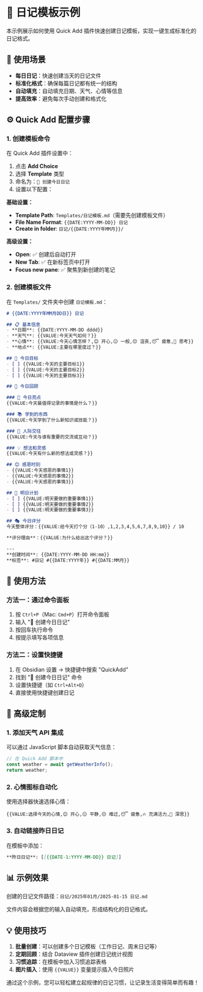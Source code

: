 # 📅 日记模板示例

本示例展示如何使用 Quick Add 插件快速创建日记模板，实现一键生成标准化的日记格式。

## 🎯 使用场景

- **每日日记**：快速创建当天的日记文件
- **标准化格式**：确保每篇日记都有统一的结构
- **自动填充**：自动填充日期、天气、心情等信息
- **提高效率**：避免每次手动创建和格式化

## ⚙️ Quick Add 配置步骤

### 1. 创建模板命令

在 Quick Add 插件设置中：

1. 点击 **Add Choice**
2. 选择 **Template** 类型
3. 命名为：`📅 创建今日日记`
4. 设置以下配置：

**基础设置：**
- **Template Path**: `Templates/日记模板.md`（需要先创建模板文件）
- **File Name Format**: `{{DATE:YYYY-MM-DD}} 日记`
- **Create in folder**: `日记/{{DATE:YYYY年MM月}}/`

**高级设置：**
- **Open**: ✅ 创建后自动打开
- **New Tab**: ✅ 在新标签页中打开
- **Focus new pane**: ✅ 聚焦到新创建的笔记

### 2. 创建模板文件

在 `Templates/` 文件夹中创建 `日记模板.md`：

```markdown
# {{DATE:YYYY年MM月DD日}} 日记

## 📋 基本信息
- **日期**: {{DATE:YYYY-MM-DD dddd}}
- **天气**: {{VALUE:今天天气如何？}}
- **心情**: {{VALUE:今天心情怎样？,😊 开心,😐 一般,😔 沮丧,😴 疲惫,🤔 思考}}
- **地点**: {{VALUE:主要在哪里度过？}}

## 🎯 今日目标
- [ ] {{VALUE:今天的主要目标1}}
- [ ] {{VALUE:今天的主要目标2}}
- [ ] {{VALUE:今天的主要目标3}}

## 📝 今日回顾

### 🌟 今日亮点
{{VALUE:今天最值得记录的事情是什么？}}

### 📚 学到的东西
{{VALUE:今天学到了什么新知识或技能？}}

### 🤝 人际交往
{{VALUE:今天与谁有重要的交流或互动？}}

### 💡 想法和灵感
{{VALUE:今天有什么新的想法或灵感？}}

## 😊 感恩时刻
- {{VALUE:今天感恩的事情1}}
- {{VALUE:今天感恩的事情2}}
- {{VALUE:今天感恩的事情3}}

## 📖 明日计划
- [ ] {{VALUE:明天要做的重要事情1}}
- [ ] {{VALUE:明天要做的重要事情2}}
- [ ] {{VALUE:明天要做的重要事情3}}

## 🎭 今日评分
今天整体评分：{{VALUE:给今天打个分（1-10）,1,2,3,4,5,6,7,8,9,10}} / 10

**评分理由**：{{VALUE:为什么给出这个评分？}}

---
**创建时间**: {{DATE:YYYY-MM-DD HH:mm}}
**标签**: #日记 #{{DATE:YYYY年}} #{{DATE:MM月}}
```

## 🔧 使用方法

### 方法一：通过命令面板
1. 按 `Ctrl+P`（Mac: `Cmd+P`）打开命令面板
2. 输入 "📅 创建今日日记"
3. 按回车执行命令
4. 按提示填写各项信息

### 方法二：设置快捷键
1. 在 Obsidian 设置 → 快捷键中搜索 "QuickAdd"
2. 找到 "📅 创建今日日记" 命令
3. 设置快捷键（如 `Ctrl+Alt+D`）
4. 直接使用快捷键创建日记

## 🎨 高级定制

### 1. 添加天气 API 集成

可以通过 JavaScript 脚本自动获取天气信息：

```javascript
// 在 Quick Add 脚本中
const weather = await getWeatherInfo();
return weather;
```

### 2. 心情图标自动化

使用选择器快速选择心情：

```
{{VALUE:选择今天的心情,😊 开心,😐 平静,😔 难过,😴 疲惫,🔥 充满活力,🤔 深思}}
```

### 3. 自动链接昨日日记

在模板中添加：

```markdown
**昨日日记**: [[{{DATE-1:YYYY-MM-DD}} 日记]]
```

## 📊 示例效果

创建的日记文件路径：`日记/2025年01月/2025-01-15 日记.md`

文件内容会根据您的输入自动填充，形成结构化的日记格式。

## 💡 使用技巧

1. **批量创建**：可以创建多个日记模板（工作日记、周末日记等）
2. **定期回顾**：结合 Dataview 插件创建日记统计视图
3. **习惯追踪**：在模板中加入习惯追踪表格
4. **图片插入**：使用 `{{VALUE}}` 变量提示插入今日照片

通过这个示例，您可以轻松建立起规律的日记习惯，让记录生活变得简单而有趣！ 